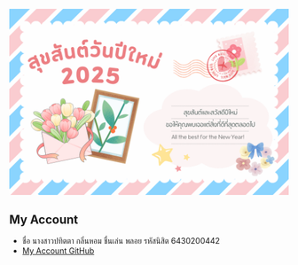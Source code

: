 ![img](img/cardNYencode.png)

## My Account
- ชื่อ นางสาวปทิตตา กลิ่นหอม ชื่นเล่น พลอย รหัสนิสิต 6430200442
- [My Account GitHub](https://6430200442.github.io/)
